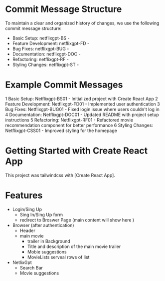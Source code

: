 # Commit Message Structure

To maintain a clear and organized history of changes, we use the following commit message structure:

- Basic Setup: netflixgpt-BS<unique-ID> - <description>
- Feature Development: netflixgpt-FD<unique-ID> - <description>
- Bug Fixes: netflixgpt-BUG<unique-ID> - <description>
- Documentation: netflixgpt-DOC<unique-ID> - <description>
- Refactoring: netflixgpt-RF<unique-ID> - <description>
- Styling Changes: netflixgpt-ST<unique-ID> - <description>

# Example Commit Messages

1 Basic Setup: Netflixgpt-BS01 - Initialized project with Create React App
2 Feature Development: Netflixgpt-FD01 - Implemented user authentication
3 Bug Fixes: Netflixgpt-BUG01 - Fixed login issue where users couldn't log in
4 Documentation: Netflixgpt-DOC01 - Updated README with project setup instructions
5 Refactoring:  Netflixgpt-RF01 - Refactored movie recommendation component for better performance
6 Styling Changes: Netflixgpt-CSS01 - Improved styling for the homepage

# Getting Started with Create React App

This project was tailwindcss with [Create React App].

# Features

- Login/Sing Up
  - Sing In/Sing Up form
  - redirect to Broswer Page (main content will show here )
- Browser (after authentication)
  - Header
  - main movie
    - trailer in Background
    - Title and description of the main movie trailer
    - Mobie suggestions
    - MovieLists serveal rows of list
- NetlixGpt
  - Search Bar
  - Movie suggestions

